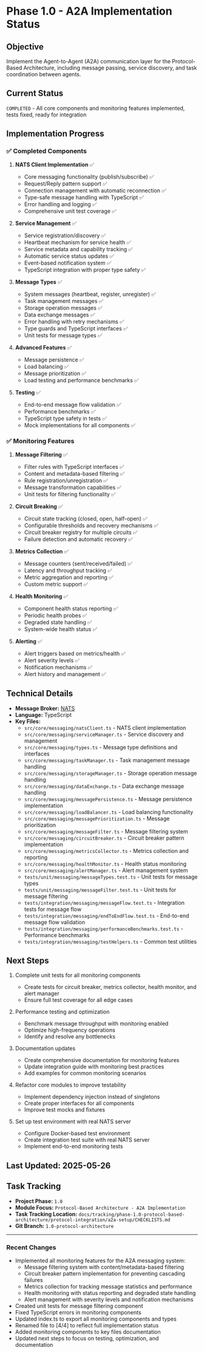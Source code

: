 # Phase 1.0 - A2A Implementation Status

## Objective

Implement the Agent-to-Agent (A2A) communication layer for the Protocol-Based Architecture, including message passing,
service discovery, and task coordination between agents.

## Current Status

`COMPLETED` - All core components and monitoring features implemented, tests fixed, ready for integration

## Implementation Progress

### ✅ Completed Components

1. **NATS Client Implementation** ✅
   - Core messaging functionality (publish/subscribe) ✅
   - Request/Reply pattern support ✅
   - Connection management with automatic reconnection ✅
   - Type-safe message handling with TypeScript ✅
   - Error handling and logging ✅
   - Comprehensive unit test coverage ✅

2. **Service Management** ✅
   - Service registration/discovery ✅
   - Heartbeat mechanism for service health ✅
   - Service metadata and capability tracking ✅
   - Automatic service status updates ✅
   - Event-based notification system ✅
   - TypeScript integration with proper type safety ✅

3. **Message Types** ✅
   - System messages (heartbeat, register, unregister) ✅
   - Task management messages ✅
   - Storage operation messages ✅
   - Data exchange messages ✅
   - Error handling with retry mechanisms ✅
   - Type guards and TypeScript interfaces ✅
   - Unit tests for message types ✅

4. **Advanced Features** ✅
   - Message persistence ✅
   - Load balancing ✅
   - Message prioritization ✅
   - Load testing and performance benchmarks ✅

5. **Testing** ✅
   - End-to-end message flow validation ✅
   - Performance benchmarks ✅
   - TypeScript type safety in tests ✅
   - Mock implementations for all components ✅

### ✅ Monitoring Features

1. **Message Filtering** ✅
   - Filter rules with TypeScript interfaces ✅
   - Content and metadata-based filtering ✅
   - Rule registration/unregistration ✅
   - Message transformation capabilities ✅
   - Unit tests for filtering functionality ✅

2. **Circuit Breaking** ✅
   - Circuit state tracking (closed, open, half-open) ✅
   - Configurable thresholds and recovery mechanisms ✅
   - Circuit breaker registry for multiple circuits ✅
   - Failure detection and automatic recovery ✅

3. **Metrics Collection** ✅
   - Message counters (sent/received/failed) ✅
   - Latency and throughput tracking ✅
   - Metric aggregation and reporting ✅
   - Custom metric support ✅

4. **Health Monitoring** ✅
   - Component health status reporting ✅
   - Periodic health probes ✅
   - Degraded state handling ✅
   - System-wide health status ✅

5. **Alerting** ✅
   - Alert triggers based on metrics/health ✅
   - Alert severity levels ✅
   - Notification mechanisms ✅
   - Alert history and management ✅

## Technical Details

- **Message Broker:** [NATS](https://nats.io/)
- **Language:** TypeScript
- **Key Files:**
  - `src/core/messaging/natsClient.ts` - NATS client implementation
  - `src/core/messaging/serviceManager.ts` - Service discovery and management
  - `src/core/messaging/types.ts` - Message type definitions and interfaces
  - `src/core/messaging/taskManager.ts` - Task management message handling
  - `src/core/messaging/storageManager.ts` - Storage operation message handling
  - `src/core/messaging/dataExchange.ts` - Data exchange message handling
  - `src/core/messaging/messagePersistence.ts` - Message persistence implementation
  - `src/core/messaging/loadBalancer.ts` - Load balancing functionality
  - `src/core/messaging/messagePrioritization.ts` - Message prioritization
  - `src/core/messaging/messageFilter.ts` - Message filtering system
  - `src/core/messaging/circuitBreaker.ts` - Circuit breaker pattern implementation
  - `src/core/messaging/metricsCollector.ts` - Metrics collection and reporting
  - `src/core/messaging/healthMonitor.ts` - Health status monitoring
  - `src/core/messaging/alertManager.ts` - Alert management system
  - `tests/unit/messaging/messageTypes.test.ts` - Unit tests for message types
  - `tests/unit/messaging/messageFilter.test.ts` - Unit tests for message filtering
  - `tests/integration/messaging/messageFlow.test.ts` - Integration tests for message flow
  - `tests/integration/messaging/endToEndFlow.test.ts` - End-to-end message flow validation
  - `tests/integration/messaging/performanceBenchmarks.test.ts` - Performance benchmarks
  - `tests/integration/messaging/testHelpers.ts` - Common test utilities

## Next Steps

1. Complete unit tests for all monitoring components
   - Create tests for circuit breaker, metrics collector, health monitor, and alert manager
   - Ensure full test coverage for all edge cases

2. Performance testing and optimization
   - Benchmark message throughput with monitoring enabled
   - Optimize high-frequency operations
   - Identify and resolve any bottlenecks

3. Documentation updates
   - Create comprehensive documentation for monitoring features
   - Update integration guide with monitoring best practices
   - Add examples for common monitoring scenarios

4. Refactor core modules to improve testability
   - Implement dependency injection instead of singletons
   - Create proper interfaces for all components
   - Improve test mocks and fixtures

5. Set up test environment with real NATS server
   - Configure Docker-based test environment
   - Create integration test suite with real NATS server
   - Implement end-to-end monitoring tests

## Last Updated: 2025-05-26

## Task Tracking

- **Project Phase:** `1.0`
- **Module Focus:** `Protocol-Based Architecture - A2A Implementation`
- **Task Tracking Location:** `docs/tracking/phase-1.0-protocol-based-architecture/protocol-integration/a2a-setup/CHECKLISTS.md`
- **Git Branch:** `1.0-protocol-architecture`

---

### Recent Changes

- Implemented all monitoring features for the A2A messaging system:
  - Message filtering system with content/metadata-based filtering
  - Circuit breaker pattern implementation for preventing cascading failures
  - Metrics collection for tracking message statistics and performance
  - Health monitoring with status reporting and degraded state handling
  - Alert management with severity levels and notification mechanisms
- Created unit tests for message filtering component
- Fixed TypeScript errors in monitoring components
- Updated index.ts to export all monitoring components and types
- Renamed file to [4/4] to reflect full implementation status
- Added monitoring components to key files documentation
- Updated next steps to focus on testing, optimization, and documentation

